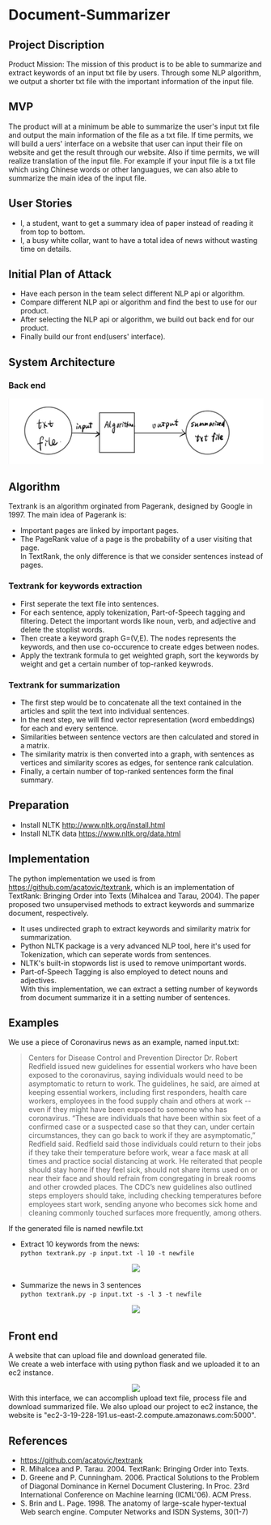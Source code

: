 # Document-Summarizer
## Project Discription
Product Mission: The mission of this product is to be able to summarize and extract keywords of an input txt file by users. Through some NLP algorithm, we output a shorter txt file with the important information of the input file.
## MVP
The product will at a minimum be able to summarize the user's input txt file and output the main information of the file as a txt file. If time permits, we will build a uers' interface on a website that user can input their file on website and get the result through our website. Also if time permits, we will realize translation of the input file. For example if your input file is a txt file which using Chinese words or other languagues, we can also able to summarize the main idea of the input file.
## User Stories
* I, a student, want to get a summary idea of paper instead of reading it from top to bottom.
* I, a busy white collar, want to have a total idea of news without wasting time on details.
## Initial Plan of Attack
* Have each person in the team select different NLP api or algorithm.
* Compare different NLP api or algorithm and find the best to use for our product.
* After selecting the NLP api or algorithm, we build out back end for our product.
* Finally build our front end(users' interface).
## System Architecture
### Back end
<div align=center><img src="https://github.com/ZhaoPeixi627/Document-Summarizer/blob/master/sys.jpg"/></div>  

## Algorithm  
Textrank is an algorithm orginated from Pagerank, designed by Google in 1997. The main idea of Pagerank is:  
* Important pages are linked by important pages.
* The PageRank value of a page is the probability of a user visiting that page.  
In TextRank, the only difference is that we consider sentences instead of pages.
### Textrank for keywords extraction
* First seperate the text file into sentences.
* For each sentence, apply tokenization, Part-of-Speech tagging and filtering. Detect the important words like noun, verb, and adjective and delete the stoplist words.
* Then create a keyword graph G=(V,E). The nodes represents the keywords, and then use co-occurence to create edges between nodes.
* Apply the textrank formula to get weighted graph, sort the keywords by weight and get a certain number of top-ranked keywrods.  
### Textrank for summarization
* The first step would be to concatenate all the text contained in the articles and split the text into individual sentences.
* In the next step, we will find vector representation (word embeddings) for each and every sentence.
* Similarities between sentence vectors are then calculated and stored in a matrix.
* The similarity matrix is then converted into a graph, with sentences as vertices and similarity scores as edges, for sentence rank calculation.
* Finally, a certain number of top-ranked sentences form the final summary.
## Preparation
* Install NLTK http://www.nltk.org/install.html
* Install NLTK data https://www.nltk.org/data.html
## Implementation  
The python implementation we used is from https://github.com/acatovic/textrank, which is an implementation of TextRank: Bringing Order into Texts (Mihalcea and Tarau, 2004). The paper proposed two unsupervised methods to extract keywords and summarize document, respectively.
* It uses undirected graph to extract keywords and similarity matrix for summarization.
* Python NLTK package is a very advanced NLP tool, here it's used for Tokenization, which can seperate words from sentences.
* NLTK's built-in stopwords list is used to remove unimportant words.
* Part-of-Speech Tagging is also employed to detect nouns and adjectives.  
With this implementation, we can extract a setting number of keywords from document summarize it in a setting number of sentences.
## Examples
We use a piece of Coronavirus news as an example, named input.txt:
> Centers for Disease Control and Prevention Director Dr. Robert Redfield issued new guidelines for essential workers who have been exposed to the coronavirus, saying individuals would need to be asymptomatic to return to work. The guidelines, he said, are aimed at keeping essential workers, including first responders, health care workers, employees in the food supply chain and others at work -- even if they might have been exposed to someone who has coronavirus. “These are individuals that have been within six feet of a confirmed case or a suspected case so that they can, under certain circumstances, they can go back to work if they are asymptomatic,” Redfield said. Redfield said those individuals could return to their jobs if they take their temperature before work, wear a face mask at all times and practice social distancing at work. He reiterated that people should stay home if they feel sick, should not share items used on or near their face and should refrain from congregating in break rooms and other crowded places. The CDC’s new guidelines also outlined steps employers should take, including checking temperatures before employees start work, sending anyone who becomes sick home and cleaning commonly touched surfaces more frequently, among others.  

If the generated file is named newfile.txt
* Extract 10 keywords from the news:  
```python textrank.py -p input.txt -l 10 -t newfile```
<div align=center><img src="https://github.com/ZhaoPeixi627/Document-Summarizer/blob/master/test_extract.png"/></div>

* Summarize the news in 3 sentences  
```python textrank.py -p input.txt -s -l 3 -t newfile```
<div align=center><img src="https://github.com/ZhaoPeixi627/Document-Summarizer/blob/master/text_sum.png"/></div>  

## Front end
A website that can upload file and download generated file.  
We create a web interface with using python flask and we uploaded it to an ec2 instance.  
<div align = center><img src="https://github.com/ZhaoPeixi627/Document-Summarizer/blob/master/interface.png"/></div>  
With this interface, we can accomplish upload text file, process file and download summarized file.  
We also upload our project to ec2 instance, the website is  
"ec2-3-19-228-191.us-east-2.compute.amazonaws.com:5000".

## References
* https://github.com/acatovic/textrank
* R. Mihalcea and P. Tarau. 2004. TextRank: Bringing Order into Texts.
* D. Greene and P. Cunningham. 2006. Practical Solutions to the Problem of Diagonal Dominance in Kernel Document Clustering. In Proc. 23rd International Conference on Machine learning (ICML'06). ACM Press.
* S. Brin and L. Page. 1998. The anatomy of large-scale hyper-textual Web search engine. Computer Networks and ISDN Systems, 30(1-7)
